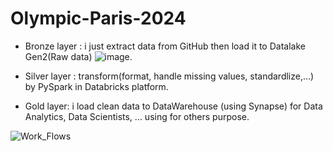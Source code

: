 # Olympic-Paris-2024

+ Bronze layer : i just extract data from GitHub then load it to Datalake Gen2(Raw data)
![image](https://github.com/user-attachments/assets/5f8e334f-169b-4eb9-9ae0-a365eabce267).

+ Silver layer : transform(format, handle missing values, standardlize,...) by PySpark in Databricks platform. 
+ Gold layer:  i load clean data to DataWarehouse (using Synapse) for Data Analytics, Data Scientists, ... using for others purpose.

![Work_Flows](https://github.com/user-attachments/assets/4f618c43-1d5a-40ad-85d1-5d56e69e1aba)

